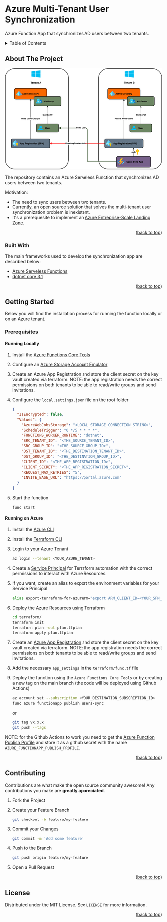 <div id="top"></div>

<!-- TITLE -->
# Azure Multi-Tenant User Synchronization
Azure Function App that synchronizes AD users between two tenants.

<!-- TABLE OF CONTENTS -->
<details>
  <summary>Table of Contents</summary>
  <ol>
    <li>
      <a href="#about-the-project">About The Project</a>
      <ul>
        <li><a href="#built-with">Built With</a></li>
      </ul>
    </li>
    <li>
      <a href="#getting-started">Getting Started</a>
      <ul>
        <li><a href="#prerequisites">Prerequisites</a></li>
        <ul>
          <li><a href="#runninglocally">Running Locally</a></li>
          <li><a href="#runningonazure">Running on Azure</a></li>
        </ul>
      </ul>
    </li>
    <li><a href="#contributing">Contributing</a></li>
    <li><a href="#license">License</a></li>
  </ol>
</details>

<!-- ABOUT THE PROJECT -->
## About The Project

![](images/userssync.drawio.png)

The repository contains an Azure Serveless Function that synchronizes AD users between two tenants.

Motivation:
* The need to sync users between two tenants.
* Currently, an open source solution that solves the multi-tenant user synchronization problem is inexistent.
* It's a prerequesite to implement an [Azure Entreprise-Scale Landing Zone](https://github.com/Azure/terraform-azurerm-caf-enterprise-scale).

<p align="right">(<a href="#top">back to top</a>)</p>

### Built With

The main frameworks used to develop the synchronization app are described below:

* [Azure Serveless Functions](https://azure.microsoft.com/en-us/services/functions/)
* [dotnet core 3.1](https://dotnet.microsoft.com/)

<p align="right">(<a href="#top">back to top</a>)</p>

<!-- GETTING STARTED -->
## Getting Started

Below you will find the installation process for running the function locally or on an Azure tenant.

### Prerequisites

#### Running Locally

1. Install the [Azure Functions Core Tools](https://docs.microsoft.com/en-us/azure/azure-functions/functions-run-local?tabs=v3%2Clinux%2Ccsharp%2Cportal%2Cbash%2Ckeda#v2)

2. Configure an [Azure Storage Account Emulator](https://docs.microsoft.com/en-us/azure/storage/common/storage-use-azurite?tabs=visual-studio)

3. Create an Azure App Registration and store the client secret on the key vault created via terraform. NOTE: the app registration needs the correct permissions on both tenants to be able to read/write groups and send invitations.

4. Configure the ```local.settings.json``` file on the root folder
    ```json
    {
      "IsEncrypted": false,
      "Values": {
        "AzureWebJobsStorage": "<LOCAL_STORAGE_CONNECTION_STRING>",
        "ScheduleTrigger": "0 */5 * * * *",
        "FUNCTIONS_WORKER_RUNTIME": "dotnet",
        "SRC_TENANT_ID": "<THE_SOURCE_TENANT_ID>",
        "SRC_GROUP_ID": "<THE_SOURCE_GROUP_ID>",
        "DST_TENANT_ID": "<THE_DESTINATION_TENANT_ID>",
        "DST_GROUP_ID": "<THE_DESTINATION_GROUP_ID>",
        "CLIENT_ID": "<THE_APP_REGISTRATION_ID>",
        "CLIENT_SECRET": "<THE_APP_REGISTRATION_SECRET>",
        "REQUEST_MAX_RETRIES": "5",
        "INVITE_BASE_URL": "https://portal.azure.com"
      }
    }
    ```

5. Start the function
   ```bash
   func start
   ```

#### Running on Azure

1. Install the [Azure CLI](https://docs.microsoft.com/en-us/cli/azure/install-azure-cli)

2. Install the [Terraform CLI](https://learn.hashicorp.com/tutorials/terraform/install-cli)

3. Login to your Azure Tenant
   ```bash
   az login --tenant <YOUR_AZURE_TENANT>
   ```

4. Create a [Service Principal](https://registry.terraform.io/providers/hashicorp/azurerm/latest/docs/guides/service_principal_client_secret) for Terraform automation with the correct permissions to interact with Azure Resources.

5. If you want, create an alias to export the environment variables for your Service Principal
   ```bash
   alias export-terraform-for-azurerm="export ARM_CLIENT_ID=<YOUR_SPN_ID> && export ARM_CLIENT_SECRET=<YOUR_SPN_SECRET> && export ARM_SUBSCRIPTION_ID=<YOUR_SUBSCRIPTION_ID> && export ARM_TENANT_ID=<YOUR_TENANT_ID>"
   ```

6. Deploy the Azure Resources using Terraform
   ```bash
   cd terraform/
   terraform init
   terraforn plan -out plan.tfplan
   terraform apply plan.tfplan
   ```

7. Create an [Azure App Registration](https://docs.microsoft.com/en-us/azure/active-directory/develop/howto-create-service-principal-portal) and store the client secret on the key vault created via terraform. NOTE: the app registration needs the correct permissions on both tenants to be able to read/write groups and send invitations.

8. Add the necessary ```app_settings``` in the ```terraform/func.tf``` file

9. Deploy the function using the ```Azure Functions Core Tools``` or by creating a new tag on the main branch (the code will be deployed using Github Actions)
   ```bash
   az account set --subscription <YOUR_DESTINATION_SUBSCRIPTION_ID>
   func azure functionapp publish users-sync
   ```
   or
   ```bash
   git tag vx.x.x
   git push --tags
   ```
  NOTE: for the Github Actions to work you need to get the [Azure Function Publish Profile](https://docs.microsoft.com/en-us/azure/azure-functions/functions-how-to-github-actions?tabs=dotnet) and store it as a github secret with the name ```AZURE_FUNCTIONAPP_PUBLISH_PROFILE```.

<p align="right">(<a href="#top">back to top</a>)</p>

<!-- CONTRIBUTING -->
## Contributing

Contributions are what make the open source community awesome! Any contributions you make are **greatly appreciated**.

1. Fork the Project

2. Create your Feature Branch
   ```bash
   git checkout -b feature/my-feature
   ```

3. Commit your Changes
   ```bash
   git commit -m 'Add some feature'
   ```

4. Push to the Branch
   ```bash
   git push origin feature/my-feature
   ```

5. Open a Pull Request

<p align="right">(<a href="#top">back to top</a>)</p>

<!-- LICENSE -->
## License

Distributed under the MIT License. See `LICENSE` for more information.

<p align="right">(<a href="#top">back to top</a>)</p>